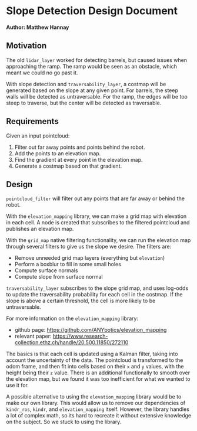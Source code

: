 # Slope Detection Design Document

**Author: Matthew Hannay**

## Motivation
The old `lidar_layer` worked for detecting barrels, but caused issues when approaching the ramp.
The ramp would be seen as an obstacle, which meant we could no go past it.

With slope detection and `traversability_layer`, a costmap will be generated based on the slope at any given point.
For barrels, the steep walls will be detected as untraversable.
For the ramp, the edges will be too steep to traverse, but the center will be detected as traversable.

## Requirements
Given an input pointcloud:
1. Filter out far away points and points behind the robot.
2. Add the points to an elevation map.
3. Find the gradient at every point in the elevation map.
4. Generate a costmap based on that gradient.

## Design

`pointcloud_filter` will filter out any points that are far away or behind the robot.

With the `elevation_mapping` library, we can make a grid map with elevation in each cell. A node is created that
subscribes to the filtered pointcloud and publishes an elevation map.

With the `grid_map` native filtering functionality, we can run the elevation map through several filters to give us
the slope we desire. The filters are:
* Remove unneeded grid map layers (everything but `elevation`)
* Perform a boxblur to fill in some small holes
* Compute surface normals
* Compute slope from surface normal

`traversability_layer` subscribes to the slope grid map, and uses log-odds to update the traversability probability
for each cell in the costmap. If the slope is above a certain threshold, the cell is more likely to be untraversable.

For more information on the `elevation_mapping` library:
* github page: https://github.com/ANYbotics/elevation_mapping
* relevant paper: https://www.research-collection.ethz.ch/handle/20.500.11850/272110

The basics is that each cell is updated using a Kalman filter, taking into account the uncertainty of the data.
The pointcloud is transformed to the odom frame, and then fit into cells based on their `x` and `y` values, with
the height being their `z` value. There is an additional functionally to smooth over the elevation map, but we found
it was too inefficient for what we wanted to use it for.

A possible alternative to using the `elevation_mapping` library would be to make our own library. This would allow us
to remove our dependencies of `kindr_ros`, `kindr`, and `elevation_mapping` itself. However, the library handles a lot
of complex math, so its hard to recreate it without extensive knowledge on the subject. So we stuck to using the library.
